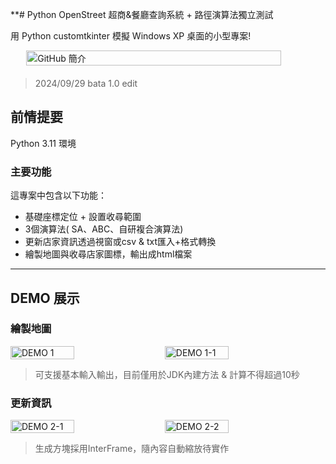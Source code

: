 **# Python OpenStreet 超商&餐廳查詢系統 + 路徑演算法獨立測試

用 Python customtkinter  模擬 Windows XP 桌面的小型專案!

<div style="display: flex; justify-content: center; margin-bottom: 20px;">
  <img src="/sample.jpg" alt="GitHub 簡介" style="width: 90%;">
</div>

> 2024/09/29 bata 1.0 edit

## 前情提要

Python 3.11 環境

### 主要功能

這專案中包含以下功能：

- 基礎座標定位 + 設置收尋範圍
- 3個演算法( SA、ABC、自研複合演算法)
- 更新店家資訊透過視窗或csv & txt匯入+格式轉換
- 繪製地圖與收尋店家圖標，輸出成html檔案


---

## DEMO 展示

### 繪製地圖

<div style="display: flex; gap: 20px;">
  <img src="/DEMO/Demo1.jpg" alt="DEMO 1" style="width: 45%;">
  <img src="/DEMO/Demo1-1.jpg" alt="DEMO 1-1" style="width: 45%;">
</div>

> 可支援基本輸入輸出，目前僅用於JDK內建方法 & 計算不得超過10秒

### 更新資訊

<div style="display: flex; gap: 20px;">
  <img src="/DEMO/Demo2-1.jpg" alt="DEMO 2-1" style="width: 45%;">
  <img src="/DEMO/Demo2-2.jpg" alt="DEMO 2-2" style="width: 45%;">
</div>

> 生成方塊採用InterFrame，隨內容自動縮放待實作
